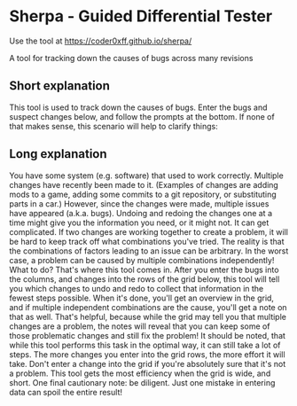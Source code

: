 # Sherpa - Guided Differential Tester
Use the tool at https://coder0xff.github.io/sherpa/

A tool for tracking down the causes of bugs across many revisions

## Short explanation

This tool is used to track down the causes of bugs. Enter the bugs and suspect changes below, and follow the prompts at the bottom. If none of that makes sense, this scenario will help to clarify things:

## Long explanation

You have some system (e.g. software) that used to work correctly. Multiple changes have recently been made to it. (Examples of changes are adding mods to a game, adding some commits to a git repository, or substituting parts in a car.) However, since the changes were made, multiple issues have appeared (a.k.a. bugs). Undoing and redoing the changes one at a time might give you the information you need, or it might not. It can get complicated. If two changes are working together to create a problem, it will be hard to keep track off what combinations you've tried. The reality is that the combinations of factors leading to an issue can be arbitrary. In the worst case, a problem can be caused by multiple combinations independently! What to do? That's where this tool comes in. After you enter the bugs into the columns, and changes into the rows of the grid below, this tool will tell you which changes to undo and redo to collect that information in the fewest steps possible. When it's done, you'll get an overview in the grid, and if multiple independent combinations are the cause, you'll get a note on that as well. That's helpful, because while the grid may tell you that multiple changes are a problem, the notes will reveal that you can keep some of those problematic changes and still fix the problem! It should be noted, that while this tool performs this task in the optimal way, it can still take a lot of steps. The more changes you enter into the grid rows, the more effort it will take. Don't enter a change into the grid if you're absolutely sure that it's not a problem. This tool gets the most efficiency when the grid is wide, and short. One final cautionary note: be diligent. Just one mistake in entering data can spoil the entire result!
